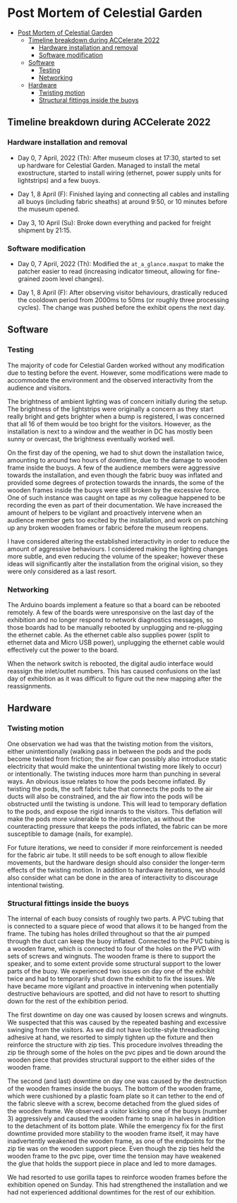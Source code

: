 # Post Mortem of Celestial Garden

- [Post Mortem of Celestial Garden](#post-mortem-of-celestial-garden)
  - [Timeline breakdown during ACCelerate 2022](#timeline-breakdown-during-accelerate-2022)
    - [Hardware installation and removal](#hardware-installation-and-removal)
    - [Software modification](#software-modification)
  - [Software](#software)
    - [Testing](#testing)
    - [Networking](#networking)
  - [Hardware](#hardware)
    - [Twisting motion](#twisting-motion)
    - [Structural fittings inside the buoys](#structural-fittings-inside-the-buoys)

## Timeline breakdown during ACCelerate 2022

### Hardware installation and removal

- Day 0, 7 April, 2022 (Th): After museum closes at 17:30, started to set up hardware for Celestial Garden. Managed to install the metal exostructure, started to install wiring (ethernet, power supply units for lightstrips) and a few buoys.

- Day 1, 8 April (F): Finished laying and connecting all cables and installing all buoys (including fabric sheaths) at around 9:50, or 10 minutes before the museum opened.

- Day 3, 10 April (Su): Broke down everything and packed for freight shipment by 21:15.

### Software modification
- Day 0, 7 April, 2022 (Th): Modified the `at_a_glance.maxpat` to make the patcher easier to read (increasing indicator timeout, allowing for fine-grained zoom level changes).

- Day 1, 8 April (F): After observing visitor behaviours, drastically reduced the cooldown period from 2000ms to 50ms (or roughly three processing cycles). The change was pushed before the exhibit opens the next day.

## Software

### Testing

The majority of code for Celestial Garden worked without any modification due to testing before the event. However, some modifications were made to accommodate the environment and the observed interactivity from the audience and visitors.

The brightness of ambient lighting was of concern initially during the setup. The brightness of the lightstrips were originally a concern as they start really bright and gets brighter when a bump is registered, I was concerned that all 16 of them would be too bright for the visitors. However, as the installation is next to a window and the weather in DC has mostly been sunny or overcast, the brightness eventually worked well.

On the first day of the opening, we had to shut down the installation twice, amounting to around two hours of downtime, due to the damage to wooden frame inside the buoys. A few of the audience members were aggressive towards the installation, and even though the fabric buoy was inflated and provided some degrees of protection towards the innards, the some of the wooden frames inside the buoys were still broken by the excessive force. One of such instance was caught on tape as my colleague happened to be recording the even as part of their documentation. We have increased the amount of helpers to be vigilant and proactively intervene when an audience member gets too excited by the installation, and work on patching up any broken wooden frames or fabric before the museum reopens.

I have considered altering the established interactivity in order to reduce the amount of aggressive behaviours. I considered making the lighting changes more subtle, and even reducing the volume of the speaker; however these ideas will significantly alter the installation from the original vision, so they were only considered as a last resort.

### Networking

The Arduino boards implement a feature so that a board can be rebooted remotely. A few of the boards were unresponsive on the last day of the exhibition and no longer respond to network diagnostics messages, so those boards had to be manually rebooted by unplugging and re-plugging the ethernet cable. As the ethernet cable also supplies power (split to ethernet data and Micro USB power), unplugging the ethernet cable would effectively cut the power to the board.

When the network switch is rebooted, the digital audio interface would reassign the inlet/outlet numbers. This has caused confusions on the last day of exhibition as it was difficult to figure out the new mapping after the reassignments.

## Hardware

### Twisting motion

One observation we had was that the twisting motion from the visitors, either unintentionally (walking pass in between the pods and the pods become twisted from friction; the air flow can possibly also introduce static electricity that would make the unintentional twisting more likely to occur) or intentionally. The twisting induces more harm than punching in several ways. An obvious issue relates to how the pods become inflated. By twisting the pods, the soft fabric tube that connects the pods to the air ducts will also be constrained, and the air flow into the pods will be obstructed until the twisting is undone. This will lead to temporary deflation to the pods, and expose the rigid innards to the visitors. This deflation will make the pods more vulnerable to the interaction, as without the counteracting pressure that keeps the pods inflated, the fabric can be more susceptible to damage (nails, for example).

For future iterations, we need to consider if more reinforcement is needed for the fabric air tube. It still needs to be soft enough to allow flexible movements, but the hardware design should also consider the longer-term effects of the twisting motion. In addition to hardware iterations, we should also consider what can be done in the area of interactivity to discourage intentional twisting.

### Structural fittings inside the buoys

The internal of each buoy consists of roughly two parts. A PVC tubing that is connected to a square piece of wood that allows it to be hanged from the frame. The tubing has holes drilled throughout so that the air pumped through the duct can keep the buoy inflated. Connected to the PVC tubing is a wooden frame, which is connected to four of the holes on the PVD with sets of screws and wingnuts. The wooden frame is there to support the speaker, and to some extent provide some structural support to the lower parts of the buoy. We experienced two issues on day one of the exhibit twice and had to temporarily shut down the exhibit to fix the issues. We have became more vigilant and proactive in intervening when potentially destructive behaviours are spotted, and did not have to resort to shutting down for the rest of the exhibition period.

The first downtime on day one was caused by loosen screws and wingnuts. We suspected that this was caused by the repeated bashing and excessive swinging from the visitors. As we did not have loctite-style threadlocking adhesive at hand, we resorted to simply tighten up the fixture and then reinforce the structure with zip ties. This procedure involves threading the zip tie through some of the holes on the pvc pipes and tie down around the wooden piece that provides structural support to the either sides of the wooden frame.

The second (and last) downtime on day one was caused by the destruction of the wooden frames inside the buoys. The bottom of the wooden frame, which were cushioned by a plastic foam plate so it can tether to the end of the fabric sleeve with a screw, become detached from the glued sides of the wooden frame. We observed a visitor kicking one of the buoys (number 3) aggressively and caused the wooden frame to snap in halves in addition to the detachment of its bottom plate. While the emergency fix for the first downtime provided more stability to the wooden frame itself, it may have inadvertently weakened the wooden frame, as one of the endpoints for the zip tie was on the wooden support piece. Even though the zip ties held the wooden frame to the pvc pipe, over time the tension may have weakened the glue that holds the support piece in place and led to more damages.

We had resorted to use gorilla tapes to reinforce wooden frames before the exhibition opened on Sunday. This had strengthened the installation and we had not experienced additional downtimes for the rest of our exhibition.